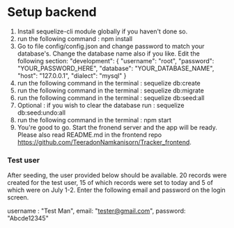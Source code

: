 # Setup backend

1. Install sequelize-cli module globally if you haven't done so.
2. run the following command : npm install
3. Go to file config/config.json and change password to match your database's. Change the database name also if you like. Edit the following section:
   "development": {
   "username": "root",
   "password": "YOUR_PASSWORD_HERE",
   "database": "YOUR_DATABASE_NAME",
   "host": "127.0.0.1",
   "dialect": "mysql"
   }
4. run the following command in the terminal : sequelize db:create
5. run the following command in the terminal : sequelize db:migrate
6. run the following command in the terminal : sequelize db:seed:all
7. Optional : if you wish to clear the database run : sequelize db:seed:undo:all
8. run the following command in the terminal : npm start
9. You're good to go. Start the fronend server and the app will be ready. Please also read README.md in the frontend repo https://github.com/TeeradonNamkanisorn/Tracker_frontend.

### Test user

After seeding, the user provided below should be available. 20 records were created for the test user, 15 of which records were set to today and 5 of which were on July 1-2. Enter the following email and password on the login screen.

username : "Test Man",
email: "tester@gmail.com",
password: "Abcde12345"
